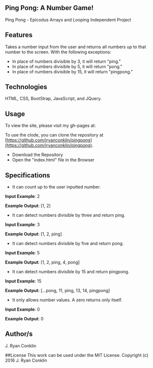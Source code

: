 ## Ping Pong: A Number Game!
Ping Pong - Epicodus
Arrays and Looping Independent Project

## Features
Takes a number input from the user and returns all numbers up to that number to the screen. With the following exceptions:

- In place of numbers divisible by 3, it will return "ping."
- In place of numbers divisible by 5, it will return "pong."
- In place of numbers divisible by 15, it will return "pingpong."

## Technologies
HTML, CSS, BootStrap, JavaScript, and JQuery.

## Usage

To view the site, please visit my gh-pages at:

To use the clode, you can clone the repository at [https://github.com/jryanconklin/pingpong](https://github.com/jryanconklin/pingpong).

- Download the Repository
- Open the "index.html" file in the Browser

## Specifications
* It can count up to the user inputted number.

__Input Example__: 2

__Example Output__: [1, 2]

* It can detect numbers divisible by three and return ping.

__Input Example__: 3

__Example Output__: [1, 2, ping]

* It can detect numbers divisible by five and return pong.

__Input Example__: 5

__Example Output__: [1, 2, ping, 4, pong]

* It can detect numbers divisible by 15 and return pingpong.

__Input Example__: 15

__Example Output__: [...pong, 11, ping, 13, 14, pingpong]

* It only allows number values. A zero returns only itself.

__Input Example__: 0

__Example Output__: 0

## Author/s
J. Ryan Conklin

##License
This work can be used under the MIT License.
Copyright (c) 2016 J. Ryan Conklin
